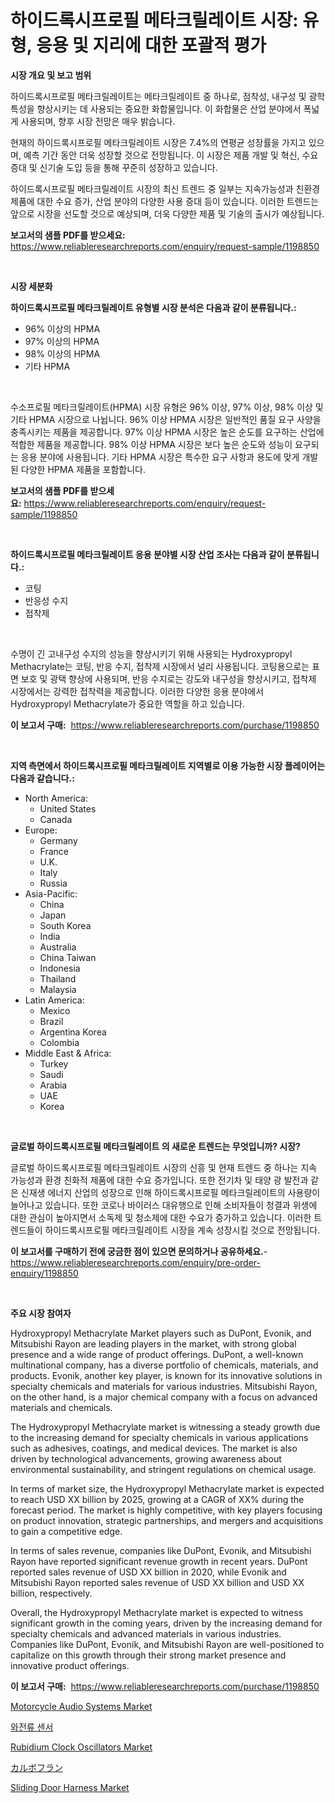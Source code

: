 <p><h1>하이드록시프로필 메타크릴레이트 시장: 유형, 응용 및 지리에 대한 포괄적 평가</h1></p><p><strong>시장 개요 및 보고 범위</strong></p>
<p><p>하이드록시프로필 메타크릴레이트는 메타크릴레이트 중 하나로, 점착성, 내구성 및 광학 특성을 향상시키는 데 사용되는 중요한 화합물입니다. 이 화합물은 산업 분야에서 폭넓게 사용되며, 향후 시장 전망은 매우 밝습니다.</p><p>현재의 하이드록시프로필 메타크릴레이트 시장은 7.4%의 연평균 성장률을 가지고 있으며, 예측 기간 동안 더욱 성장할 것으로 전망됩니다. 이 시장은 제품 개발 및 혁신, 수요 증대 및 신기술 도입 등을 통해 꾸준히 성장하고 있습니다.</p><p>하이드록시프로필 메타크릴레이트 시장의 최신 트렌드 중 일부는 지속가능성과 친환경 제품에 대한 수요 증가, 산업 분야의 다양한 사용 증대 등이 있습니다. 이러한 트렌드는 앞으로 시장을 선도할 것으로 예상되며, 더욱 다양한 제품 및 기술의 출시가 예상됩니다.</p></p>
<p><strong>보고서의 샘플 PDF를 받으세요:</strong> <a href="https://www.reliableresearchreports.com/enquiry/request-sample/1198850">https://www.reliableresearchreports.com/enquiry/request-sample/1198850</a></p>
<p>&nbsp;</p>
<p><strong>시장 세분화</strong></p>
<p><strong>하이드록시프로필 메타크릴레이트 유형별 시장 분석은 다음과 같이 분류됩니다.:</strong></p>
<p><ul><li>96% 이상의 HPMA</li><li>97% 이상의 HPMA</li><li>98% 이상의 HPMA</li><li>기타 HPMA</li></ul></p>
<p>&nbsp;</p>
<p><p>수소프로필 메타크릴레이트(HPMA) 시장 유형은 96% 이상, 97% 이상, 98% 이상 및 기타 HPMA 시장으로 나뉩니다. 96% 이상 HPMA 시장은 일반적인 품질 요구 사양을 충족시키는 제품을 제공합니다. 97% 이상 HPMA 시장은 높은 순도를 요구하는 산업에 적합한 제품을 제공합니다. 98% 이상 HPMA 시장은 보다 높은 순도와 성능이 요구되는 응용 분야에 사용됩니다. 기타 HPMA 시장은 특수한 요구 사항과 용도에 맞게 개발된 다양한 HPMA 제품을 포함합니다.</p></p>
<p><strong>보고서의 샘플 PDF를 받으세요:</strong>&nbsp;<a href="https://www.reliableresearchreports.com/enquiry/request-sample/1198850">https://www.reliableresearchreports.com/enquiry/request-sample/1198850</a></p>
<p>&nbsp;</p>
<p><strong> 하이드록시프로필 메타크릴레이트 응용 분야별 시장 산업 조사는 다음과 같이 분류됩니다.:</strong></p>
<p><ul><li>코팅</li><li>반응성 수지</li><li>접착제</li></ul></p>
<p>&nbsp;</p>
<p><p>수명이 긴 고내구성 수지의 성능을 향상시키기 위해 사용되는 Hydroxypropyl Methacrylate는 코팅, 반응 수지, 접착제 시장에서 널리 사용됩니다. 코팅용으로는 표면 보호 및 광택 향상에 사용되며, 반응 수지로는 강도와 내구성을 향상시키고, 접착제 시장에서는 강력한 접착력을 제공합니다. 이러한 다양한 응용 분야에서 Hydroxypropyl Methacrylate가 중요한 역할을 하고 있습니다.</p></p>
<p><strong>이 보고서 구매:</strong>&nbsp; <a href="https://www.reliableresearchreports.com/purchase/1198850">https://www.reliableresearchreports.com/purchase/1198850</a></p>
<p>&nbsp;</p>
<p><strong>지역 측면에서 하이드록시프로필 메타크릴레이트 지역별로 이용 가능한 시장 플레이어는 다음과 같습니다.:</strong></p>
<p><ul>
    <li>
        North America:
        <ul>
            <li>United States</li>
            <li>Canada</li>
        </ul>
    </li>
    <li>
        Europe:
        <ul>
            <li>Germany</li>
            <li>France</li>
            <li>U.K.</li>
            <li>Italy</li>
            <li>Russia</li>
        </ul>
    </li>
    <li>
        Asia-Pacific:
        <ul>
            <li>China</li>
            <li>Japan</li>
            <li>South Korea</li>
            <li>India</li>
            <li>Australia</li>
            <li>China Taiwan</li>
            <li>Indonesia</li>
            <li>Thailand</li>
            <li>Malaysia</li>
        </ul>
    </li>
    <li>
        Latin America:
        <ul>
            <li>Mexico</li>
            <li>Brazil</li>
            <li>Argentina Korea</li>
            <li>Colombia</li>
        </ul>
    </li>
    <li>
        Middle East & Africa:
        <ul>
            <li>Turkey</li>
            <li>Saudi</li>
            <li>Arabia</li>
            <li>UAE</li>
            <li>Korea</li>
        </ul>
    </li>
    </ul></p>
<p>&nbsp;</p>
<p><strong>글로벌 하이드록시프로필 메타크릴레이트 의 새로운 트렌드는 무엇입니까? 시장?</strong></p>
<p><p>글로벌 하이드록시프로필 메타크릴레이트 시장의 신흥 및 현재 트렌드 중 하나는 지속 가능성과 환경 친화적 제품에 대한 수요 증가입니다. 또한 전기차 및 태양 광 발전과 같은 신재생 에너지 산업의 성장으로 인해 하이드록시프로필 메타크릴레이트의 사용량이 늘어나고 있습니다. 또한 코로나 바이러스 대유행으로 인해 소비자들이 청결과 위생에 대한 관심이 높아지면서 소독제 및 청소제에 대한 수요가 증가하고 있습니다. 이러한 트렌드들이 하이드록시프로필 메타크릴레이트 시장을 계속 성장시킬 것으로 전망됩니다.</p></p>
<p><strong>이 보고서를 구매하기 전에 궁금한 점이 있으면 문의하거나 공유하세요.</strong>- <a href="https://www.reliableresearchreports.com/enquiry/pre-order-enquiry/1198850">https://www.reliableresearchreports.com/enquiry/pre-order-enquiry/1198850</a></p>
<p>&nbsp;</p>
<p><strong>주요 시장 참여자</strong></p>
<p><p>Hydroxypropyl Methacrylate Market players such as DuPont, Evonik, and Mitsubishi Rayon are leading players in the market, with strong global presence and a wide range of product offerings. DuPont, a well-known multinational company, has a diverse portfolio of chemicals, materials, and products. Evonik, another key player, is known for its innovative solutions in specialty chemicals and materials for various industries. Mitsubishi Rayon, on the other hand, is a major chemical company with a focus on advanced materials and chemicals.</p><p>The Hydroxypropyl Methacrylate market is witnessing a steady growth due to the increasing demand for specialty chemicals in various applications such as adhesives, coatings, and medical devices. The market is also driven by technological advancements, growing awareness about environmental sustainability, and stringent regulations on chemical usage.</p><p>In terms of market size, the Hydroxypropyl Methacrylate market is expected to reach USD XX billion by 2025, growing at a CAGR of XX% during the forecast period. The market is highly competitive, with key players focusing on product innovation, strategic partnerships, and mergers and acquisitions to gain a competitive edge.</p><p>In terms of sales revenue, companies like DuPont, Evonik, and Mitsubishi Rayon have reported significant revenue growth in recent years. DuPont reported sales revenue of USD XX billion in 2020, while Evonik and Mitsubishi Rayon reported sales revenue of USD XX billion and USD XX billion, respectively.</p><p>Overall, the Hydroxypropyl Methacrylate market is expected to witness significant growth in the coming years, driven by the increasing demand for specialty chemicals and advanced materials in various industries. Companies like DuPont, Evonik, and Mitsubishi Rayon are well-positioned to capitalize on this growth through their strong market presence and innovative product offerings.</p></p>
<p><strong>이 보고서 구매:</strong>&nbsp;&nbsp;<a href="https://www.reliableresearchreports.com/purchase/1198850">https://www.reliableresearchreports.com/purchase/1198850</a></p>
<p><p><a href="https://github.com/mabutironaldo/Market-Research-Report-List-3/blob/main/motorcycle-audio-systems-market.md">Motorcycle Audio Systems Market</a></p><p><a href="https://github.com/hxzi07639916/Market-Research-Report-List-1/blob/main/5345881188285.md">와전류 센서</a></p><p><a href="https://view.publitas.com/reportprime-1/rubidium-clock-oscillators-market-size-and-examines-its-market-scope-with-a-primary-focus-on-growth-opportunities-and-forecasted-trends-spanning-from-2024-to-2031/">Rubidium Clock Oscillators Market</a></p><p><a href="https://github.com/ihabdkwlxs948/Market-Research-Report-List-1/blob/main/9261432188440.md">カルボフラン</a></p><p><a href="https://github.com/Paul14Anderson63/Market-Research-Report-List-3/blob/main/sliding-door-harness-market.md">Sliding Door Harness Market</a></p></p>
